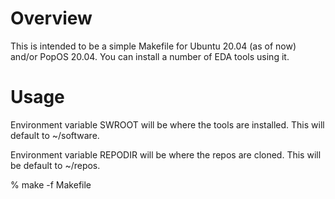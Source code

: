 # Overview

This is intended to be a simple Makefile for Ubuntu 20.04 (as of now) and/or PopOS 20.04. You can
install a number of EDA tools using it. 

# Usage

Environment variable SWROOT will be where the tools are installed. This will default to ~/software.

Environment variable REPODIR will be where the repos are cloned. This will be default to ~/repos. 

% make -f Makefile <tool>

